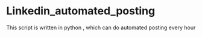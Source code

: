 # Linkedin_automated_posting
This script is written in python , which can do automated posting every hour
